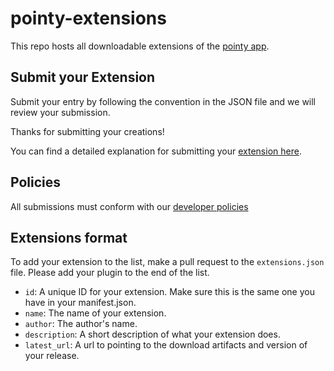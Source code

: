 # pointy-extensions

This repo hosts all downloadable extensions of the [pointy app](https://github.com/nwrenger/pointy).

## Submit your Extension

Submit your entry by following the convention in the JSON file and we will review your submission.

Thanks for submitting your creations!

You can find a detailed explanation for submitting your [extension here]().

## Policies

All submissions must conform with our [developer policies]()

## Extensions format

To add your extension to the list, make a pull request to the `extensions.json` file. Please add your plugin to the end of the list.

- `id`: A unique ID for your extension. Make sure this is the same one you have in your manifest.json.
- `name`: The name of your extension.
- `author`: The author's name.
- `description`: A short description of what your extension does.
- `latest_url`: A url to pointing to the download artifacts and version of your release.
